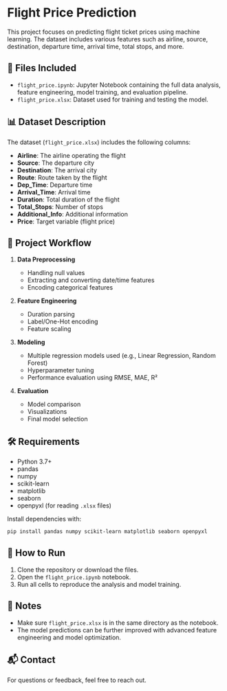 
# Flight Price Prediction

This project focuses on predicting flight ticket prices using machine learning. The dataset includes various features such as airline, source, destination, departure time, arrival time, total stops, and more.

## 📁 Files Included

- `flight_price.ipynb`: Jupyter Notebook containing the full data analysis, feature engineering, model training, and evaluation pipeline.
- `flight_price.xlsx`: Dataset used for training and testing the model.

## 📊 Dataset Description

The dataset (`flight_price.xlsx`) includes the following columns:

- **Airline**: The airline operating the flight
- **Source**: The departure city
- **Destination**: The arrival city
- **Route**: Route taken by the flight
- **Dep_Time**: Departure time
- **Arrival_Time**: Arrival time
- **Duration**: Total duration of the flight
- **Total_Stops**: Number of stops
- **Additional_Info**: Additional information
- **Price**: Target variable (flight price)

## 🧪 Project Workflow

1. **Data Preprocessing**  
   - Handling null values  
   - Extracting and converting date/time features  
   - Encoding categorical features

2. **Feature Engineering**  
   - Duration parsing  
   - Label/One-Hot encoding  
   - Feature scaling

3. **Modeling**  
   - Multiple regression models used (e.g., Linear Regression, Random Forest)  
   - Hyperparameter tuning  
   - Performance evaluation using RMSE, MAE, R²

4. **Evaluation**  
   - Model comparison  
   - Visualizations  
   - Final model selection

## 🛠️ Requirements

- Python 3.7+
- pandas
- numpy
- scikit-learn
- matplotlib
- seaborn
- openpyxl (for reading `.xlsx` files)

Install dependencies with:

```bash
pip install pandas numpy scikit-learn matplotlib seaborn openpyxl
```

## 🚀 How to Run

1. Clone the repository or download the files.
2. Open the `flight_price.ipynb` notebook.
3. Run all cells to reproduce the analysis and model training.

## 📌 Notes

- Make sure `flight_price.xlsx` is in the same directory as the notebook.
- The model predictions can be further improved with advanced feature engineering and model optimization.

## 📬 Contact

For questions or feedback, feel free to reach out.
